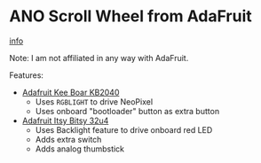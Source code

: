 # ANO Scroll Wheel from AdaFruit

[info](https://learn.adafruit.com/ano-rotary-encoder)

Note: I am not affiliated in any way with AdaFruit.

Features:

- [Adafruit Kee Boar KB2040](https://www.adafruit.com/product/5302)
    - Uses `RGBLIGHT` to drive NeoPixel
    - Uses onboard "bootloader" button as extra button
- [Adafruit Itsy Bitsy 32u4](https://www.adafruit.com/product/3677)
    - Uses Backlight feature to drive onboard red LED
    - Adds extra switch
    - Adds analog thumbstick

